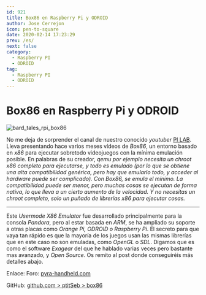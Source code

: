 ```yaml
---
id: 921
title: Box86 en Raspberry Pi y ODROID
author: Jose Cerrejon
icon: pen-to-square
date: 2020-02-14 17:23:29
prev: /es/
next: false
category:
  - Raspberry PI
  - ODROID
tag:
  - Raspberry PI
  - ODROID
---
```


# Box86 en Raspberry Pi y ODROID

![bard_tales_rpi_box86](/images/2020/02/bard_tales_rpi_box86.png)

No me deja de sorprender el canal de nuestro conocido *youtuber* [PI LAB](https://www.youtube.com/channel/UCgfQjdc5RceRlTGfuthBs7g). Lleva presentando hace varios meses vídeos de *Box86*, un entorno basado en *x86* para ejecutar sobretodo videojuegos con la mínima emulación posible. En palabras de su creador, *qemu por ejemplo necesita un chroot x86 completo para ejecutarse, y todo es emulado (por lo que se obtiene una alta compatibilidad genérica, pero hay que emularlo todo, y acceder al hardware puede ser complicado). Con Box86, se emula el mínimo. La compatibilidad puede ser menor, pero muchas cosas se ejecutan de forma nativa, lo que lleva a un cierto aumento de la velocidad. Y no necesitas un chroot completo, solo un puñado de librerías x86 para ejecutar cosas.*

- - -
Este *Usermode X86 Emulator* fue desarrollado principalmente para la consola *Pandora*, pero al estar basada en *ARM*, se ha ampliado su soporte a otras placas como *Orange Pi, ODROID o Raspberry Pi*. El secreto para que vaya tan rápido es que la mayoría de los juegos usan las mismas librerías que en este caso no son emuladas, como *OpenGL* o *SDL*. Digamos que es como el software *Exagear* del que he hablado varias veces pero bastante mas avanzado, y *Open Source*. Os remito al post donde conseguiréis más detalles abajo.

Enlace: Foro: [pyra-handheld.com](https://pyra-handheld.com/boards/threads/box86-linux-userspace-x86-emulator.83577/)

GitHub: [github.com > ptitSeb > box86](https://github.com/ptitSeb/box86)